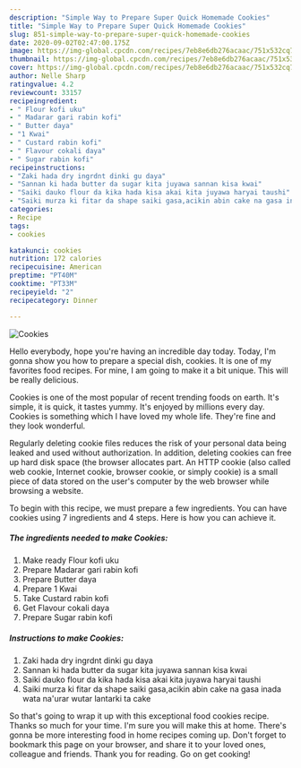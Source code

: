 ```yaml
---
description: "Simple Way to Prepare Super Quick Homemade Cookies"
title: "Simple Way to Prepare Super Quick Homemade Cookies"
slug: 851-simple-way-to-prepare-super-quick-homemade-cookies
date: 2020-09-02T02:47:00.175Z
image: https://img-global.cpcdn.com/recipes/7eb8e6db276acaac/751x532cq70/cookies-recipe-main-photo.jpg
thumbnail: https://img-global.cpcdn.com/recipes/7eb8e6db276acaac/751x532cq70/cookies-recipe-main-photo.jpg
cover: https://img-global.cpcdn.com/recipes/7eb8e6db276acaac/751x532cq70/cookies-recipe-main-photo.jpg
author: Nelle Sharp
ratingvalue: 4.2
reviewcount: 33157
recipeingredient:
- " Flour kofi uku"
- " Madarar gari rabin kofi"
- " Butter daya"
- "1 Kwai"
- " Custard rabin kofi"
- " Flavour cokali daya"
- " Sugar rabin kofi"
recipeinstructions:
- "Zaki hada dry ingrdnt dinki gu daya"
- "Sannan ki hada butter da sugar kita juyawa sannan kisa kwai"
- "Saiki dauko flour da kika hada kisa akai kita juyawa haryai taushi"
- "Saiki murza ki fitar da shape saiki gasa,acikin abin cake na gasa inada wata na&#39;urar wutar lantarki ta cake"
categories:
- Recipe
tags:
- cookies

katakunci: cookies 
nutrition: 172 calories
recipecuisine: American
preptime: "PT40M"
cooktime: "PT33M"
recipeyield: "2"
recipecategory: Dinner

---
```



![Cookies](https://img-global.cpcdn.com/recipes/7eb8e6db276acaac/751x532cq70/cookies-recipe-main-photo.jpg)

Hello everybody, hope you're having an incredible day today. Today, I'm gonna show you how to prepare a special dish, cookies. It is one of my favorites food recipes. For mine, I am going to make it a bit unique. This will be really delicious.

Cookies is one of the most popular of recent trending foods on earth. It's simple, it is quick, it tastes yummy. It's enjoyed by millions every day. Cookies is something which I have loved my whole life. They're fine and they look wonderful.

Regularly deleting cookie files reduces the risk of your personal data being leaked and used without authorization. In addition, deleting cookies can free up hard disk space (the browser allocates part. An HTTP cookie (also called web cookie, Internet cookie, browser cookie, or simply cookie) is a small piece of data stored on the user&#39;s computer by the web browser while browsing a website.


To begin with this recipe, we must prepare a few ingredients. You can have cookies using 7 ingredients and 4 steps. Here is how you can achieve it.

<!--inarticleads1-->

##### The ingredients needed to make Cookies:

1. Make ready  Flour kofi uku
1. Prepare  Madarar gari rabin kofi
1. Prepare  Butter daya
1. Prepare 1 Kwai
1. Take  Custard rabin kofi
1. Get  Flavour cokali daya
1. Prepare  Sugar rabin kofi




<!--inarticleads2-->

##### Instructions to make Cookies:

1. Zaki hada dry ingrdnt dinki gu daya
1. Sannan ki hada butter da sugar kita juyawa sannan kisa kwai
1. Saiki dauko flour da kika hada kisa akai kita juyawa haryai taushi
1. Saiki murza ki fitar da shape saiki gasa,acikin abin cake na gasa inada wata na&#39;urar wutar lantarki ta cake




So that's going to wrap it up with this exceptional food cookies recipe. Thanks so much for your time. I'm sure you will make this at home. There's gonna be more interesting food in home recipes coming up. Don't forget to bookmark this page on your browser, and share it to your loved ones, colleague and friends. Thank you for reading. Go on get cooking!
